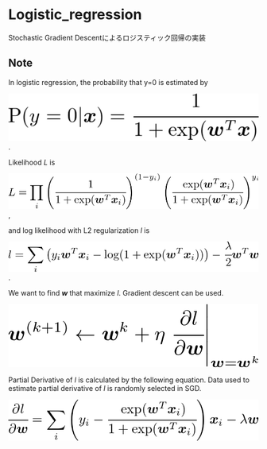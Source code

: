 # Logistic_regression
Stochastic Gradient Descentによるロジスティック回帰の実装
## Note
In logistic regression, the probability that y=0 is estimated by

![proba](./figures/eq3.png ) .

Likelihood _L_ is 

![likelihood](./figures/eq4.png ) ,

and log likelihood with L2 regularization _l_ is

![logl](./figures/eq5.png ) .

We want to find _**w**_ that maximize _l_. Gradient descent can be used.

![logl](./figures/eq7.png ) 

Partial Derivative of _l_ is calculated by the following equation. Data used to estimate partial derivative of _l_ is randomly selected in SGD.

![logl](./figures/eq6.png ) 
